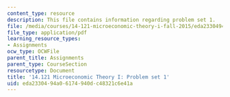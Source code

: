 ```yaml
---
content_type: resource
description: This file contains information regarding problem set 1.
file: /media/courses/14-121-microeconomic-theory-i-fall-2015/eda2330494a06174940dc48321c6e41a_MIT14_121F15_ps1f05.pdf
file_type: application/pdf
learning_resource_types:
- Assignments
ocw_type: OCWFile
parent_title: Assignments
parent_type: CourseSection
resourcetype: Document
title: '14.121 Microeconomic Theory I: Problem set 1'
uid: eda23304-94a0-6174-940d-c48321c6e41a
---
```

